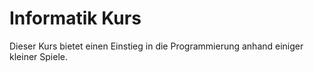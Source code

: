 # Informatik Kurs

Dieser Kurs bietet einen Einstieg in die Programmierung anhand einiger kleiner Spiele.
